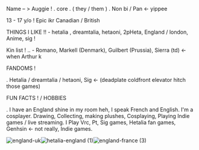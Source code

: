 Name – > Auggie ! . core  . 
( they / them ) . Non bi / Pan ← yippee 

13 - 17 y/o !  Epic ikr
Canadian / British 

THINGS I LIKE !! - hetalia , dreamtalia, hetaoni, 2pHeta, England / london, Anime, sig !

Kin list ! .. - Romano, Markell (Denmark), Guilbert (Prussia), Sierra (td) ← when Arthur k 

FANDOMS !

. Hetalia / dreamtalia / hetaoni, Sig ← (deadplate coldfront elevator hitch those games)

FUN FACTS ! / HOBBIES

. I have an England shine in my room heh, I speak French and English. I'm a cosplayer.
Drawing, Collecting, making plushes, Cosplaying, Playing Indie games / live streaming.
I Play Vrc, Pt, Sig games, Hetalia fan games, Genhsin ← not really, Indie games.

![england-uk](https://github.com/user-attachments/assets/e7b98f42-1cac-4412-84f3-35f28e49b2a7)![hetalia-england (1)](https://github.com/user-attachments/assets/0c323354-f3ac-497c-b622-0b9ba283a87c)![england-france (3)](https://github.com/user-attachments/assets/c2d8c195-6821-4061-a1de-39074b2e99dc)








